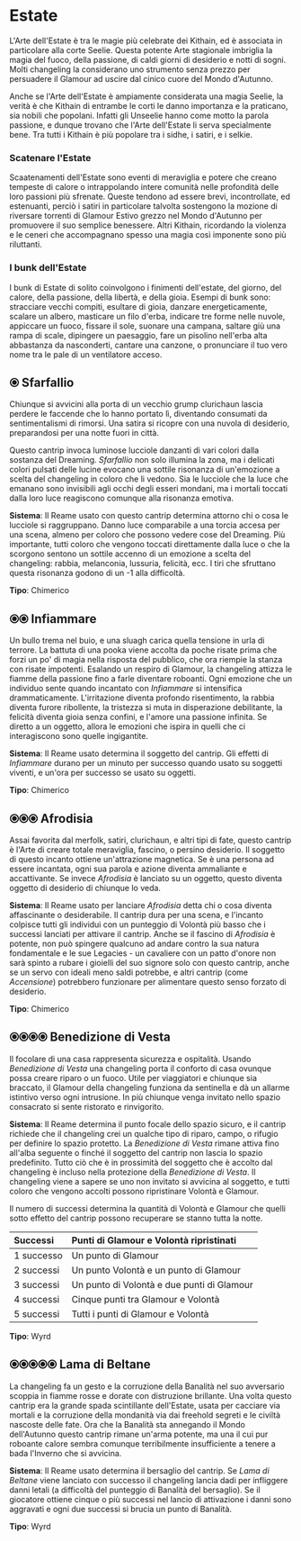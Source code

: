 # Estate

L'Arte dell'Estate è tra le magie più celebrate dei Kithain, ed è associata in particolare alla corte Seelie. Questa potente Arte stagionale imbriglia la magia del fuoco, della passione, di caldi giorni di desiderio e notti di sogni. Molti changeling la considerano uno strumento senza prezzo per persuadere il Glamour ad uscire dal cinico cuore del Mondo d'Autunno.  

Anche se l'Arte dell'Estate è ampiamente considerata una magia Seelie, la verità è che Kithain di entrambe le corti le danno importanza e la praticano, sia nobili che popolani. Infatti gli Unseelie hanno come motto la parola passione, e dunque trovano che l'Arte dell'Estate li serva specialmente bene. Tra tutti i Kithain è più popolare tra i sidhe, i satiri, e i selkie.  

### Scatenare l'Estate

Scaatenamenti dell'Estate sono eventi di meraviglia e potere che creano tempeste di calore o intrappolando intere comunità nelle profondità delle loro passioni più sfrenate. Queste tendono ad essere brevi, incontrollate, ed estenuanti, perciò i satiri in particolare talvolta sostengono la mozione di riversare torrenti di Glamour Estivo grezzo nel Mondo d'Autunno per promuovere il suo semplice benessere. Altri Kithain, ricordando la violenza e le ceneri che accompagnano spesso una magia così imponente sono più riluttanti.  

### I bunk dell'Estate

I bunk di Estate di solito coinvolgono i finimenti dell'estate, del giorno, del calore, della passione, della libertà, e della gioia. Esempi di bunk sono: stracciare vecchi compiti, esultare di gioia, danzare energeticamente, scalare un albero, masticare un filo d'erba, indicare tre forme nelle nuvole, appiccare un fuoco, fissare il sole, suonare una campana, saltare giù una rampa di scale, dipingere un paesaggio, fare un pisolino nell'erba alta abbastanza da nasconderti, cantare una canzone, o pronunciare il tuo vero nome tra le pale di un ventilatore acceso.  

## ⦿ Sfarfallio

Chiunque si avvicini alla porta di un vecchio grump clurichaun lascia perdere le faccende che lo hanno portato lì, diventando consumati da sentimentalismi di rimorsi. Una satira si ricopre con una nuvola di desiderio, preparandosi per una notte fuori in città.  

Questo cantrip invoca luminose lucciole danzanti di vari colori dalla sostanza del Dreaming. *Sfarfallio* non solo illumina la zona, ma i delicati colori pulsati delle lucine evocano una sottile risonanza di un'emozione a scelta del changeling in coloro che li vedono. Sia le lucciole che la luce che emanano sono invisibili agli occhi degli esseri mondani, ma i mortali toccati dalla loro luce reagiscono comunque alla risonanza emotiva.  

**Sistema**: Il Reame usato con questo cantrip determina attorno chi o cosa le lucciole si raggruppano. Danno luce comparabile a una torcia accesa per una scena, almeno per coloro che possono vedere cose del Dreaming. Più importante, tutti coloro che vengono toccati direttamente dalla luce o che la scorgono sentono un sottile accenno di un emozione a scelta del changeling: rabbia, melanconia, lussuria, felicità, ecc. I tiri che sfruttano questa risonanza godono di un -1 alla difficoltà.  

**Tipo**: Chimerico  

## ⦿⦿ Infiammare

Un bullo trema nel buio, e una sluagh carica quella tensione in urla di terrore. La battuta di una pooka viene accolta da poche risate prima che forzi un po' di magia nella risposta del pubblico, che ora riempie la stanza con risate impotenti. Esalando un respiro di Glamour, la changeling attizza le fiamme della passione fino a farle diventare roboanti. Ogni emozione che un individuo sente quando incantato con *Infiammare* si intensifica drammaticamente. L'irritazione diventa profondo risentimento, la rabbia diventa furore ribollente, la tristezza si muta in disperazione debilitante, la felicità diventa gioia senza confini, e l'amore una passione infinita. Se diretto a un oggetto, allora le emozioni che ispira in quelli che ci interagiscono sono quelle ingigantite.  

**Sistema**: Il Reame usato determina il soggetto del cantrip. Gli effetti di *Infiammare* durano per un minuto per successo quando usato su soggetti viventi, e un'ora per successo se usato su oggetti.  

**Tipo**: Chimerico  

## ⦿⦿⦿ Afrodisia

Assai favorita dal merfolk, satiri, clurichaun, e altri tipi di fate, questo cantrip è l'Arte di creare totale meraviglia, fascino, o persino desiderio. Il soggetto di questo incanto ottiene un'attrazione magnetica. Se è una persona ad essere incantata, ogni sua parola e azione diventa ammaliante e accattivante. Se invece *Afrodisia* è lanciato su un oggetto, questo diventa oggetto di desiderio di chiunque lo veda.  

**Sistema**: Il Reame usato per lanciare *Afrodisia* detta chi o cosa diventa affascinante o desiderabile. Il cantrip dura per una scena, e l'incanto colpisce tutti gli individui con un punteggio di Volontà più basso che i successi lanciati per attivare il cantrip. Anche se il fascino di *Afrodisia* è potente, non può spingere qualcuno ad andare contro la sua natura fondamentale e le sue Legacies - un cavaliere con un patto d'onore non sarà spinto a rubare i gioielli del suo signore solo con questo cantrip, anche se un servo con ideali meno saldi potrebbe, e altri cantrip (come *Accensione*) potrebbero funzionare per alimentare questo senso forzato di desiderio.  

**Tipo**: Chimerico

## ⦿⦿⦿⦿ Benedizione di Vesta

Il focolare di una casa rappresenta sicurezza e ospitalità. Usando *Benedizione di Vesta* una changeling porta il conforto di casa ovunque possa creare riparo o un fuoco. Utile per viaggiatori e chiunque sia braccato, il Glamour della changeling funziona da sentinella e dà un allarme istintivo verso ogni intrusione. In più chiunque venga invitato nello spazio consacrato si sente ristorato e rinvigorito.  

**Sistema**: Il Reame determina il punto focale dello spazio sicuro, e il cantrip richiede che il changeling crei un qualche tipo di riparo, campo, o rifugio per definire lo spazio protetto. La *Benedizione di Vesta* rimane attiva fino all'alba seguente o finché il soggetto del cantrip non lascia lo spazio predefinito. Tutto ciò che è in prossimità del soggetto che è accolto dal changeling è incluso nella protezione della *Benedizione di Vesta*. Il changeling viene a sapere se uno non invitato si avvicina al soggetto, e tutti coloro che vengono accolti possono ripristinare Volontà e Glamour.  

Il numero di successi determina la quantità di Volontà e Glamour che quelli sotto effetto del cantrip possono recuperare se stanno tutta la notte.

| Successi   | Punti di Glamour e Volontà ripristinati    |
|:-----------|:-------------------------------------------|
| 1 successo | Un punto di Glamour                        |
| 2 successi | Un punto Volontà e un punto di Glamour     |
| 3 successi | Un punto di Volontà e due punti di Glamour |
| 4 successi | Cinque punti tra Glamour e Volontà         |
| 5 successi | Tutti i punti di Glamour e Volontà         |
  
**Tipo**: Wyrd

## ⦿⦿⦿⦿⦿ Lama di Beltane

La changeling fa un gesto e la corruzione della Banalità nel suo avversario scoppia in fiamme rosse e dorate con distruzione brillante. Una volta questo cantrip era la grande spada scintillante dell'Estate, usata per cacciare via mortali e la corruzione della mondanità via dai freehold segreti e le civiltà nascoste delle fate. Ora che la Banalità sta annegando il Mondo dell'Autunno questo cantrip rimane un'arma potente, ma una il cui pur roboante calore sembra comunque terribilmente insufficiente a tenere a bada l'Inverno che si avvicina.  

**Sistema**: Il Reame usato determina il bersaglio del cantrip. Se *Lama di Beltane* viene lanciato con successo il changeling lancia dadi per infliggere danni letali (a difficoltà del punteggio di Banalità del bersaglio). Se il giocatore ottiene cinque o più successi nel lancio di attivazione i danni sono aggravati e ogni due successi si brucia un punto di Banalità.  

**Tipo**: Wyrd